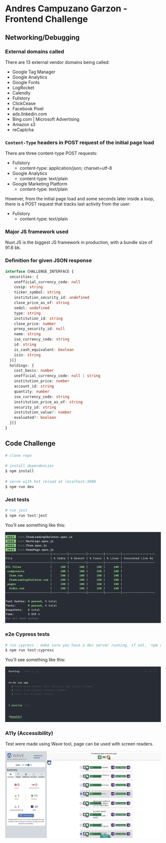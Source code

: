 # Andres Campuzano Garzon - Frontend Challenge

## Networking/Debugging

### External domains called

There are 13 external vendor domains being called:

* Google Tag Manager
* Google Analytics
* Google Fonts
* LogRocket
* Calendly
* Fullstory
* ClickCease
* Facebook Pixel
* ads.linkedin.com
* Bing.com | Microsoft Advertising
* Amazon s3
* reCaptcha

### `Content-Type` headers in POST request of the initial page load

There are three content-type POST requests:

* Fullstory
  * content-type: application/json; charset=utf-8
* Google Analytics
  * content-type: text/plain
* Google Marketing Platform
  * content-type: text/plain


However, from the initial page load and some seconds later inside a loop, there is a POST request that tracks last activity from the user:

* Fullstory
  * content-type: text/plain

### Major JS framework used

Nuxt.JS is the biggest JS framework in production, with a bundle size of 91.6 bk.

### Definition for given JSON response

```typescript
interface CHALLENGE_INTERFACE {
  securities: {
    unofficial_currency_code: null
    cusip: string
    ticker_symbol: string
    institution_security_id: undefined
    close_price_as_of: string
    sedol: undefined
    type: string
    institution_id: string
    close_price: number
    proxy_security_id: null
    name: string
    iso_currency_code: string
    id: string
    is_cash_equivalent: boolean
    isin: string
  }[]
  holdings: {
    cost_basis: number
    unofficial_currency_code: null | string
    institution_price: number
    account_id: string
    quantity: number
    iso_currency_code: string
    institution_price_as_of: string
    security_id: string
    institution_value?: number
    evaluated?: boolean
  }[]
}
```



## Code Challenge

```bash
# clone repo

# install dependencies
$ npm install

# serve with hot reload at localhost:3000
$ npm run dev
```

### Jest tests

```bash
# run jest
$ npm run test:jest
```

You'll see something like this:

![jest coverage](readme_files/jest.png)

### e2e Cypress tests

```bash
# run cypress - make sure you have a dev server running, if not, 'npm run dev' first
$ npm run test:cypress
```

You'll see something like this:

![cypress](readme_files/cypress.png)

### A11y (Accessibility)

Test were made using Wave tool, page can be used with screen readers.

![Accessibility](readme_files/accesibility.png)
